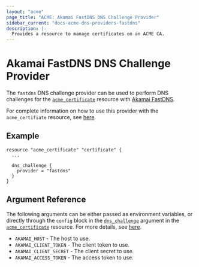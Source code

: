 ```yaml
---
layout: "acme"
page_title: "ACME: Akamai FastDNS DNS Challenge Provider"
sidebar_current: "docs-acme-dns-providers-fastdns"
description: |-
  Provides a resource to manage certificates on an ACME CA.
---
```


# Akamai FastDNS DNS Challenge Provider

The `fastdns` DNS challenge provider can be used to perform DNS challenges for
the [`acme_certificate`][resource-acme-certificate] resource with
[Akamai FastDNS][provider-service-page].

[resource-acme-certificate]: /docs/providers/acme/r/certificate.html
[provider-service-page]: https://www.akamai.com/us/en/products/cloud-security/fast-dns.jsp

For complete information on how to use this provider with the `acme_certifiate`
resource, see [here][resource-acme-certificate-dns-challenges].

[resource-acme-certificate-dns-challenges]: /docs/providers/acme/r/certificate.html#using-dns-challenges

## Example

```hcl
resource "acme_certificate" "certificate" {
  ...

  dns_challenge {
    provider = "fastdns"
  }
}
```

## Argument Reference

The following arguments can be either passed as environment variables, or
directly through the `config` block in the
[`dns_challenge`][resource-acme-certificate-dns-challenge-arg] argument in the
[`acme_certificate`][resource-acme-certificate] resource. For more details, see
[here][resource-acme-certificate-dns-challenges].

[resource-acme-certificate-dns-challenge-arg]: /docs/providers/acme/r/certificate.html#dns_challenge

* `AKAMAI_HOST` - The host to use.
* `AKAMAI_CLIENT_TOKEN` - The client token to use.
* `AKAMAI_CLIENT_SECRET` - The client secret to use.
* `AKAMAI_ACCESS_TOKEN` - The access token to use.

